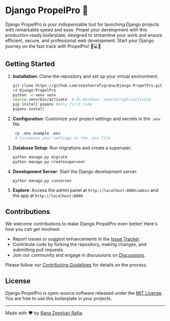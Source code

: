 # Django PropelPro 🚀

Django PropelPro is your indispensable tool for launching Django projects with remarkable speed and ease. Propel your development with this production-ready boilerplate, designed to streamline your work and ensure efficient, secure, and professional web development. Start your Django journey on the fast track with PropelPro! 🚀💻🚀

## Getting Started

1. **Installation**: Clone the repository and set up your virtual environment.

    ```bash
    git clone https://github.com/zeeshanrafiqrana/Django-PropelPro.git
    cd Django-PropelPro
    python -m venv venv
    source venv/bin/activate  # On Windows: venv\Scripts\activate
    pip install pipenv #only first time
    pipenv install
    ```

2. **Configuration**: Customize your project settings and secrets in the `.env` file.

   ```bash
    cp .env.example .env
    # Customize your settings in the .env file
    ```

3. **Database Setup**: Run migrations and create a superuser.

    ```bash
    python manage.py migrate
    python manage.py createsuperuser
    ```

4. **Development Server**: Start the Django development server.

    ```bash
    python manage.py runserver
    ```

5. **Explore**: Access the admin panel at `http://localhost:8000/admin` and the app at `http://localhost:8000`.

## Contributions

We welcome contributions to make Django PropelPro even better! Here's how you can get involved:

- Report issues or suggest enhancements in the [Issue Tracker](https://github.com/zeeshanrafiqrana/Django-PropelPro/issues).
- Contribute code by forking the repository, making changes, and submitting pull requests.
- Join our community and engage in discussions on [Discussions](https://github.com/zeeshanrafiqrana/Django-PropelPro/discussions).

Please follow our [Contributing Guidelines](CONTRIBUTING.md) for details on the process.

## License

Django PropelPro is open-source software released under the [MIT License](LICENSE). You are free to use this boilerplate in your projects.

---

Made with ❤️ by [Rana Zeeshan Rafiq](https://github.com/zeeshanrafiqrana).
